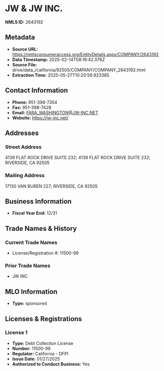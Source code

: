 # JW & JW INC.

**NMLS ID:** 2643192

## Metadata
- **Source URL:** https://nmlsconsumeraccess.org/EntityDetails.aspx/COMPANY/2643192
- **Data Timestamp:** 2025-02-14T08:16:42.076Z
- **Source File:** drive/data_/california/92505/COMPANY/COMPANY_2643192.html
- **Extraction Time:** 2025-05-27T10:20:59.923385

## Contact Information
- **Phone:** 951-398-7354
- **Fax:** 951-398-7428
- **Email:** FARA_WASHINGTON@JW-INC.NET
- **Website:** https://jw-inc.net/

## Addresses
### Street Address
4139 FLAT ROCK DRIVE SUITE 232; 4139 FLAT ROCK DRIVE SUITE 232; RIVERSIDE, CA 92505

### Mailing Address
17130 VAN BUREN 227; RIVERSIDE, CA 92505

## Business Information
- **Fiscal Year End:** 12/31

## Trade Names & History
### Current Trade Names
- License/Registration #: 11500-99

### Prior Trade Names
- JW INC

## MLO Information
- **Type:** sponsored

## Licenses & Registrations

### License 1
- **Type:** Debt Collection License
- **Number:** 11500-99
- **Regulator:** California - DFPI
- **Issue Date:** 01/27/2025
- **Authorized to Conduct Business:** Yes
